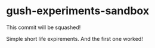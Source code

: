 gush-experiments-sandbox
========================

This commit will be squashed!

Simple short life expirements.
And the first one worked!